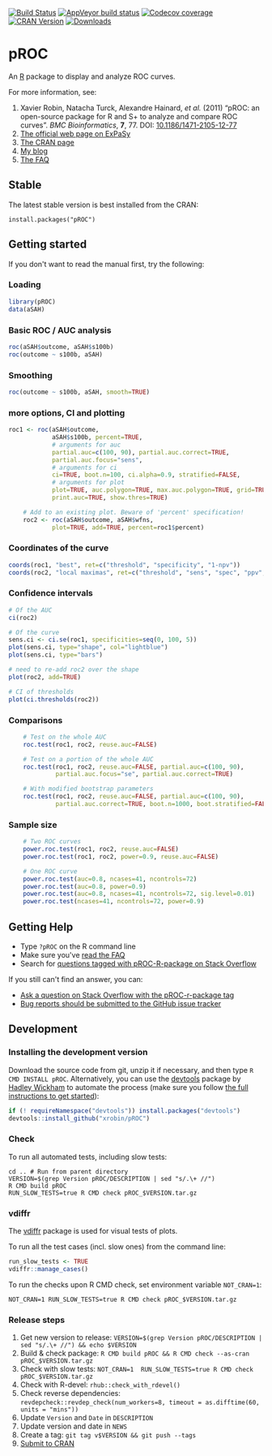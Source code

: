 [![Build Status](https://travis-ci.org/xrobin/pROC.svg?branch=master)](https://travis-ci.org/xrobin/pROC)
[![AppVeyor build status](https://ci.appveyor.com/api/projects/status/github/xrobin/pROC?branch=master&svg=true)](https://ci.appveyor.com/project/xrobin/pROC)
[![Codecov coverage](https://codecov.io/github/xrobin/pROC/branch/master/graphs/badge.svg)](https://codecov.io/github/xrobin/pROC) 
[![CRAN Version](http://www.r-pkg.org/badges/version/pROC)](https://cran.r-project.org/package=pROC)
[![Downloads](http://cranlogs.r-pkg.org/badges/pROC)](https://cran.r-project.org/package=pROC)

pROC
=============

An [R](https://www.r-project.org/) package to display and analyze ROC curves.

For more information, see:

1. Xavier Robin, Natacha Turck, Alexandre Hainard, *et al.* (2011) “pROC: an open-source package for R and S+ to analyze and compare ROC curves”. *BMC Bioinformatics*, **7**, 77. DOI: [10.1186/1471-2105-12-77](http://dx.doi.org/10.1186/1471-2105-12-77)
2. [The official web page on ExPaSy](http://www.expasy.org/tools/pROC/)
3. [The CRAN page](https://cran.r-project.org/package=pROC)
4. [My blog](http://xavier.robin.name/tag/pROC/)
5. [The FAQ](https://github.com/xrobin/pROC/wiki/FAQ---Frequently-asked-questions)

Stable
-------

The latest stable version is best installed from the CRAN:

    install.packages("pROC")

Getting started
-------

If you don't want to read the manual first, try the following:

### Loading 

```R
library(pROC)
data(aSAH)
```
### Basic ROC / AUC analysis 
```R
roc(aSAH$outcome, aSAH$s100b)
roc(outcome ~ s100b, aSAH)
```
### Smoothing
```R
roc(outcome ~ s100b, aSAH, smooth=TRUE) 
```
### more options, CI and plotting
```R
roc1 <- roc(aSAH$outcome,
            aSAH$s100b, percent=TRUE,
            # arguments for auc
            partial.auc=c(100, 90), partial.auc.correct=TRUE,
            partial.auc.focus="sens",
            # arguments for ci
            ci=TRUE, boot.n=100, ci.alpha=0.9, stratified=FALSE,
            # arguments for plot
            plot=TRUE, auc.polygon=TRUE, max.auc.polygon=TRUE, grid=TRUE,
            print.auc=TRUE, show.thres=TRUE)

    # Add to an existing plot. Beware of 'percent' specification!
    roc2 <- roc(aSAH$outcome, aSAH$wfns,
            plot=TRUE, add=TRUE, percent=roc1$percent)        
```
### Coordinates of the curve
```R
coords(roc1, "best", ret=c("threshold", "specificity", "1-npv"))
coords(roc2, "local maximas", ret=c("threshold", "sens", "spec", "ppv", "npv"))
```
### Confidence intervals
```R
# Of the AUC
ci(roc2)

# Of the curve
sens.ci <- ci.se(roc1, specificities=seq(0, 100, 5))
plot(sens.ci, type="shape", col="lightblue")
plot(sens.ci, type="bars")

# need to re-add roc2 over the shape
plot(roc2, add=TRUE)

# CI of thresholds
plot(ci.thresholds(roc2))
```
### Comparisons
```R
    # Test on the whole AUC
    roc.test(roc1, roc2, reuse.auc=FALSE)

    # Test on a portion of the whole AUC
    roc.test(roc1, roc2, reuse.auc=FALSE, partial.auc=c(100, 90),
             partial.auc.focus="se", partial.auc.correct=TRUE)

    # With modified bootstrap parameters
    roc.test(roc1, roc2, reuse.auc=FALSE, partial.auc=c(100, 90),
             partial.auc.correct=TRUE, boot.n=1000, boot.stratified=FALSE)
```
### Sample size
```R
    # Two ROC curves
    power.roc.test(roc1, roc2, reuse.auc=FALSE)
    power.roc.test(roc1, roc2, power=0.9, reuse.auc=FALSE)

    # One ROC curve
    power.roc.test(auc=0.8, ncases=41, ncontrols=72)
    power.roc.test(auc=0.8, power=0.9)
    power.roc.test(auc=0.8, ncases=41, ncontrols=72, sig.level=0.01)
    power.roc.test(ncases=41, ncontrols=72, power=0.9)
```


Getting Help
------------

* Type `?pROC` on the R command line
* Make sure you've [read the FAQ](https://github.com/xrobin/pROC/wiki/FAQ---Frequently-asked-questions)
* Search for [questions tagged with pROC-R-package on Stack Overflow](https://stackoverflow.com/questions/tagged/proc-r-package?tab=Votes)

If you still can't find an answer, you can:

* [Ask a question on Stack Overflow with the pROC-r-package tag](https://stackoverflow.com/questions/ask?tags=pROC-r-package)
* [Bug reports should be submitted to the GitHub issue tracker](https://github.com/xrobin/pROC/issues)



Development
-------

### Installing the development version

Download the source code from git, unzip it if necessary, and then type `R CMD INSTALL pROC`. Alternatively, you can use the [devtools](https://github.com/r-lib/devtools/wiki) package by [Hadley Wickham](http://hadley.nz) to automate the process (make sure you follow [the full instructions to get started](https://devtools.r-lib.org/)):

```R
if (! requireNamespace("devtools")) install.packages("devtools")
devtools::install_github("xrobin/pROC")
```

### Check

To run all automated tests, including slow tests:

```
cd .. # Run from parent directory
VERSION=$(grep Version pROC/DESCRIPTION | sed "s/.\+ //")
R CMD build pROC
RUN_SLOW_TESTS=true R CMD check pROC_$VERSION.tar.gz
```

### vdiffr

The [vdiffr](https://github.com/r-lib/vdiffr) package is used for visual tests of plots.

To run all the test cases (incl. slow ones) from the command line:

```R
run_slow_tests <- TRUE
vdiffr::manage_cases()
```

To run the checks upon R CMD check, set environment variable `NOT_CRAN=1`:

```
NOT_CRAN=1 RUN_SLOW_TESTS=true R CMD check pROC_$VERSION.tar.gz
```

### Release steps

1. Get new version to release: `VERSION=$(grep Version pROC/DESCRIPTION | sed "s/.\+ //") && echo $VERSION`
1. Build & check package: `R CMD build pROC && R CMD check --as-cran pROC_$VERSION.tar.gz`
1. Check with slow tests: `NOT_CRAN=1  RUN_SLOW_TESTS=true R CMD check pROC_$VERSION.tar.gz`
1. Check with R-devel: `rhub::check_with_rdevel()`
1. Check reverse dependencies: `revdepcheck::revdep_check(num_workers=8, timeout = as.difftime(60, units = "mins"))`
1. Update `Version` and `Date` in `DESCRIPTION`
1. Update version and date in `NEWS`
1. Create a tag: `git tag v$VERSION && git push --tags`
1. [Submit to CRAN](https://cran.r-project.org/submit.html)
